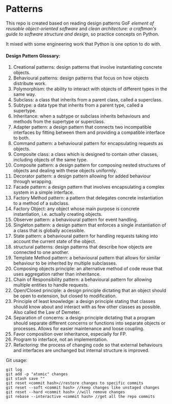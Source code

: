 # Patterns 

This repo is created based on reading design patterns GoF <i>element of reusable object-oriented software</i> and <i>clean architecture: a craftman's guide to software structure and design</i>, so practice concepts on Python.

It mixed with some engineering work that Python is one option to do with.

#### Design Pattern Glossary: 
<ol>
<li>Creational patterns: design patterns that involve instantiating concrete objects.</li>
<li>Behavioural patterns: design patterns that focus on how objects distribute work.</li>
<li>Polymorphism: the ability to interact with objects of different types in the same way. </li>
<li>Subclass: a class that inherits from a parent class, called a superclass.</li>
<li>Subtype: a data type that inherits from a parent type, called a supertype.</li>
<li>Inheritance: when a subtype or subclass inherits behaviours and methods from the supertype or superclass.</li>
<li>Adapter pattern: a design pattern that connects two incompatible interfaces by fitting between them and providing a compatible interface to both.</li>
<li>Command pattern: a behavioural pattern for encapsulating requests as objects.</li>
<li>Composite class: a class which is designed to contain other classes, including objects of the same type.</li>
<li>Composite pattern: a design pattern for composing nested structures of objects and dealing with these objects uniformly.</li>
<li>Decorator pattern: a design pattern allowing for added behaviour through wrapping.</li>
<li>Facade pattern: a design pattern that involves encapsulating a complex system in a simple interface.</li>
<li>Factory Method pattern: a pattern that delegates concrete instantiation to a method of a subclass.</li>
<li>Factory Object: any object whose main purpose is concrete instantiation, i.e. actually creating objects. </li>
<li>Observer pattern: a behavioural pattern for event handling.</li>
<li>Singleton pattern: a design pattern that enforces a single instantiation of a class that is globally accessible.</li>
<li>State pattern: a behavioural pattern for handling requests taking into account the current state of the object.</li>
<li>structural patterns: design patterns that describe how objects are connected to one another.</li>
<li>Template Method pattern: a behavioural pattern that allows for similar behaviour to be inherited by multiple subclasses.
</li>
<li>Composing objects principle: an alternative method of code reuse that uses aggregation rather than inheritance.</li>
<li>Chain of Responsibility pattern: a behavioural pattern for allowing multiple entities to handle requests. </li>
<li>Open/Closed principle: a design principle dictating that an object should be open to extension, but closed to modification.</li>
<li>Principle of least knowledge: a design principle stating that classes should know about and interact with as few other classes as possible. Also called the Law of Demeter.</li>
<li>Separation of concerns: a design principle dictating that a program should separate different concerns or functions into separate objects or processes. Allows for easier maintenance and loose coupling.</li>
<li>Favor composition over inheritance, especially for FP. </li>
<li>Program to interface, not an implementation.</li>
<li>Refactoring: the process of changing code so that external behaviours and interfaces are unchanged but internal structure is improved.</li>
</ol>

Git usage:
```
git log 
git add -p "atomic" changes 
git stash save ""
git reset <commit hash>//restore changes to specific commits 
git reset --soft <commit hash> //keep changes like unstaged changes 
git reset --hard <commit hash> //will remove changes 
git rebase --interactive <commit hash> //get all the repo commits 
```